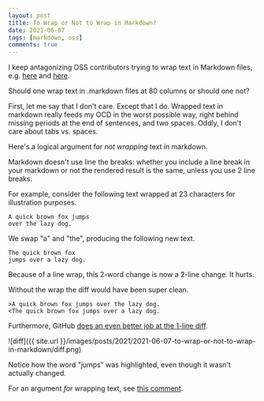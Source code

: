 ```yaml
---
layout: post
title: To Wrap or Not to Wrap in Markdown?   
date: 2021-06-07
tags: [markdown, oss]
comments: true
---
```

I keep antagonizing OSS contributors trying to wrap text in Markdown files, e.g. [here](https://github.com/opensearch-project/OpenSearch/pull/689#issuecomment-839241016) and [here](https://github.com/opensearch-project/OpenSearch/pull/712#issuecomment-855271225). 

Should one wrap text in .markdown files at 80 columns or should one not?

First, let me say that I don't care. Except that I do. Wrapped text in markdown really feeds my OCD in the worst possible way, right behind missing periods at the end of sentences, and two spaces. Oddly, I don't care about tabs vs. spaces.

Here's a logical argument for _not wrapping_ text in markdown.

Markdown doesn't use line the breaks: whether you include a line break in your markdown or not the rendered result is the same, unless you use 2 line breaks.

For example, consider the following text wrapped at 23 characters for illustration purposes.

```
A quick brown fox jumps 
over the lazy dog.
```

We swap "a" and "the", producing the following new text.

```
The quick brown fox 
jumps over a lazy dog.
````

Because of a line wrap, this 2-word change is now a 2-line change. It hurts.

Without the wrap the diff would have been super clean.

```
>A quick brown fox jumps over the lazy dog.
<The quick brown fox jumps over a lazy dog.
```

Furthermore, GitHub [does an even better job at the 1-line diff](https://github.com/dblock/code.dblock.org/commit/99a4948a737ef21bf4025f3faa5b6167410e3de8).

![diff]({{ site.url }}/images/posts/2021/2021-06-07-to-wrap-or-not-to-wrap-in-markdown/diff.png)

Notice how the word "jumps" was highlighted, even though it wasn't actually changed.

For an argument _for_ wrapping text, see [this comment](https://github.com/opensearch-project/OpenSearch/pull/712#issuecomment-855271225).